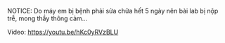 NOTICE:
Do máy em bị bệnh phải sửa chữa hết 5 ngày nên bài lab bị nộp trễ, mong thầy thông cảm...


Video: https://youtu.be/hKc0yRVzBLU